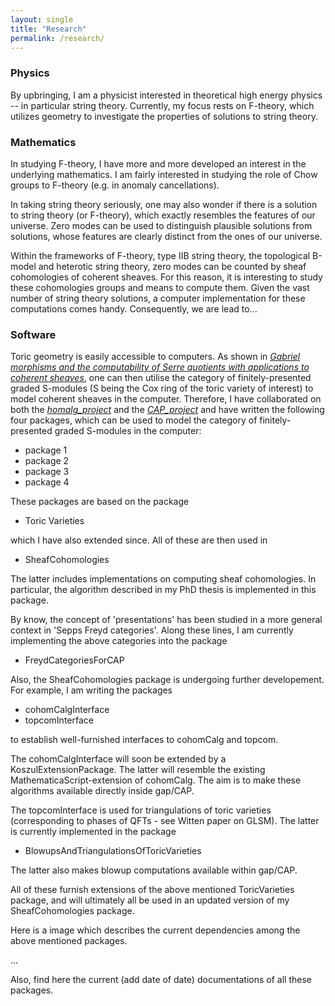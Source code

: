 ```yaml
---
layout: single
title: "Research"
permalink: /research/
---
```



### Physics

By upbringing, I am a physicist interested in theoretical high energy physics -- in particular string theory. Currently, my focus rests on F-theory, which utilizes geometry to investigate the properties of solutions to string theory.


### Mathematics

In studying F-theory, I have more and more developed an interest in the underlying mathematics. I am fairly interested in studying the role of Chow groups to F-theory (e.g. in anomaly cancellations). 

In taking string theory seriously, one may also wonder if there is a solution to string theory (or F-theory), which exactly resembles the features of our universe. Zero modes can be used to distinguish plausible solutions from solutions, whose features are clearly distinct from the ones of our universe.

Within the frameworks of F-theory, type IIB string theory, the topological B-model and heterotic string theory, zero modes can be counted by sheaf cohomologies of coherent sheaves. For this reason, it is interesting to study these cohomologies groups and means to compute them. Given the vast number of string theory solutions, a computer implementation for these computations comes handy. Consequently, we are lead to...


### Software

Toric geometry is easily accessible to computers. As shown in [*Gabriel morphisms and the computability of Serre quotients with applications to coherent sheaves*](https://arxiv.org/abs/1409.2028), one can then utilise the category of finitely-presented graded S-modules (S being the Cox ring of the toric variety of interest) to model coherent sheaves in the computer. Therefore, I have collaborated on both the 
[*homalg_project*](http://homalg-project.github.io/) and the [*CAP_project*](https://homalg-project.github.io/CAP_project/) and have written the following four packages, which can be used to model the category of finitely-presented graded S-modules in the computer:

* package 1
* package 2
* package 3
* package 4

These packages are based on the package

* Toric Varieties

which I have also extended since. All of these are then used in 

* SheafCohomologies

The latter includes implementations on computing sheaf cohomologies. In particular, the algorithm described in my PhD thesis is implemented in this package.

By know, the concept of 'presentations' has been studied in a more general context in 'Sepps Freyd categories'. Along these lines, I am currently implementing the above categories into the package

* FreydCategoriesForCAP

Also, the SheafCohomologies package is undergoing further developement. For example, I am writing the packages

* cohomCalgInterface
* topcomInterface

to establish well-furnished interfaces to cohomCalg and topcom. 

The cohomCalgInterface will soon be extended by a KoszulExtensionPackage. The latter will resemble the existing MathematicaScript-extension of cohomCalg. The aim is to make these algorithms available directly inside gap/CAP.

The topcomInterface is used for triangulations of toric varieties (corresponding to phases of QFTs - see Witten paper on GLSM). The latter is currently implemented in the package

* BlowupsAndTriangulationsOfToricVarieties

The latter also makes blowup computations available within gap/CAP.

All of these furnish extensions of the above mentioned ToricVarieties package, and will ultimately all be used in an updated version of my SheafCohomologies package.

Here is a image which describes the current dependencies among the above mentioned packages.

...

Also, find here the current (add date of date) documentations of all these packages.
